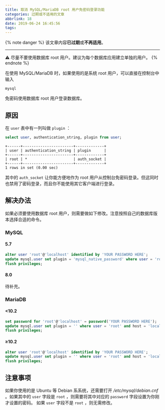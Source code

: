 ```yaml
---
title: 取消 MySQL/MariaDB root 用户免密码登录功能
categories: 过期或不适用的文章
abbrlink: 18
date: 2019-06-24 16:45:56
tags:
---
```

{% note danger %}
该文章内容**已过期**或**不再适用**。

---
⚠ 尽量不要使用数据库 root 用户。建议为每个数据库应用建立单独的用户。
{% endnote %}

在使用 MySQL/MariaDB 时，如果使用的是系统 root 用户，可以直接在控制台中输入

```
mysql
```

免密码使用数据库 root 用户登录数据库。

## 原因

在 `user` 表中有一列叫做 `plugin` ：

```sql
select user, authentication_string, plugin from user;
```

```
+------+-----------------------+-------------+
| user | authentication_string | plugin      |
+------+-----------------------+-------------+
| root | *                     | auth_socket |
+------+-----------------------+-------------+
1 rows in set (0.00 sec)
```

其中的 `auth_socket` 让你能方便地作为 root 用户从控制台免密码登录。但这同时也禁用了密码登录，而且你不能使用其它客户端进行登录。

<!-- more -->

## 解决办法

如果必须要使用数据库 root 用户，则需要做如下修改。注意按照自己的数据库版本选择合适的命令。

### MySQL

#### 5.7

```sql
alter user 'root'@'localhost' identified by 'YOUR PASSWORD HERE';
update mysql.user set plugin = 'mysql_native_password' where user = 'root' and host = 'localhost';
flush privileges;
```

#### 8.0

待补充。

### MariaDB

#### <10.2

```sql
set password for 'root'@'localhost' = password('YOUR PASSWORD HERE');
update mysql.user set plugin = '' where user = 'root' and host = 'localhost';
flush privileges;
```

#### ≥10.2

```sql
alter user 'root'@'localhost' identified by 'YOUR PASSWORD HERE';
update mysql.user set plugin = '' where user = 'root' and host = 'localhost';
flush privileges;
```

## 注意事项

如果你使用的是 Ubuntu 等 Debian 系系统，还需要打开 */etc/mysql/debian.cnf* 。如果其中的 `user` 字段是 `root` ，则需要将其中对应的 `password` 字段设置为你刚才设置的密码。 如果 `user` 字段不是 `root` ，则无需修改。
